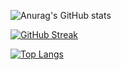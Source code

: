 ![Anurag's GitHub stats](https://github-readme-stats.vercel.app/api?username=boris6&show_icons=true&theme=radical)

[![GitHub Streak](http://github-readme-streak-stats.herokuapp.com?user=boris6)](https://git.io/streak-stats)

[![Top Langs](https://github-readme-stats.vercel.app/api/top-langs/?username=boris6&layout=compact)](https://github.com/anuraghazra/github-readme-stats)


<!--
**boris6/boris6** is a ✨ _special_ ✨ repository because its `README.md` (this file) appears on your GitHub profile.

Here are some ideas to get you started:

- 🔭 I’m currently working on ...
- 🌱 I’m currently learning ...
- 👯 I’m looking to collaborate on ...
- 🤔 I’m looking for help with ...
- 💬 Ask me about ...
- 📫 How to reach me: ...
- 😄 Pronouns: ...
- ⚡ Fun fact: ...
-->
